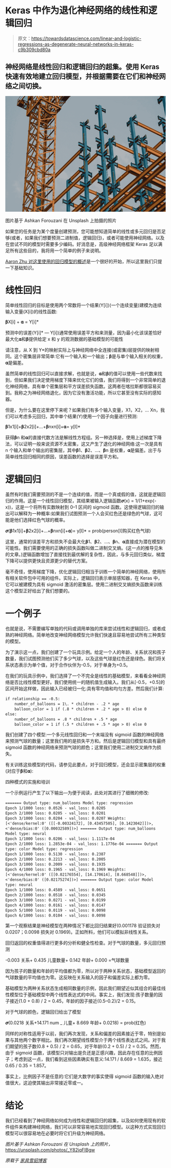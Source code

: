 # Keras 中作为退化神经网络的线性和逻辑回归

> 原文：<https://towardsdatascience.com/linear-and-logistic-regressions-as-degenerate-neural-networks-in-keras-c9b309cbd80a>

## 神经网络是线性回归和逻辑回归的超集。使用 Keras 快速有效地建立回归模型，并根据需要在它们和神经网络之间切换。

![](img/e251d6af152ce5f0fe0e33c19440bbaa.png)

图片基于 Ashkan Forouzani 在 Unsplash 上拍摄的照片

如果您的任务是为某个度量创建预测，您可能想知道简单的线性或多元回归是否足够(或者，如果我们想要预测二进制值，逻辑回归)，或者可能使用神经网络。以及在尝试不同的模型时需要多少编码。好消息是，高级神经网络框架 Keras 足以满足所有这些目的，我将用一个简单的例子来说明。

[Aaron Zhu 对这里使用的回归模型的概述](/linear-regression-vs-logistic-regression-ols-maximum-likelihood-estimation-gradient-descent-bcfac2c7b8e4)是一个很好的开始，所以这里我们只提一下基础知识。

# 线性回归

简单线性回归的目标是使用两个常数将一个结果(Y[i])(一个连续变量)建模为连续输入变量(X[i])的线性函数:

𝛃X[i] + 𝛂 = Y[i]*

预测中的误差(Y[i]* — Y[i])通常使用误差平方和来测量，因为最小化该误差恰好最大化𝛂和𝛃提供给定 x 和 y 的观测数据的基础模型的可能性

请注意，从 X 到 Y*的映射实际上与神经网络中全连接(或密集)层提供的映射相同。这个密集层非常简单:它有一个输入和一个输出；𝛃是与单个输入相关的权重，𝛂是偏差。

虽然简单的线性回归可以直接求解，也就是说，𝛂和𝛃的值可以使用一些代数来找到，但如果我们决定使用梯度下降来优化它们的值，我们将得到一个非常简单的退化神经网络，具有单个密集层和平方误差损失函数。这两者在喀拉斯都很容易买到。我称之为神经网络退化，因为它没有激活功能，所以它甚至没有实际的感知器。

但是，为什么要在这里停下来呢？如果我们有多个输入变量，X1，X2，… Xn，我们可以考虑多元回归，其中单个结果(Y)使用一个因子向量进行预测:

𝛃1x1[i]+𝛃2x2[i]+…+𝛃nxn[i]+𝛂= y[I]*

获得𝛃n 和𝛂的直接代数方法是解线性方程组。另一种选择是，使用上述梯度下降法，可以证明一般来说资源不太密集，这又产生了退化的神经网络:这一次是具有 n 个输入和单个输出的密集层，其中𝛃1、𝛃2、…、𝛃n 是权重，𝛂是偏差。出于与简单线性回归相同的原因，误差函数的选择是误差平方和。

# 逻辑回归

虽然有时我们需要预测的不是一个连续的值，而是一个真或假的值，这就是逻辑回归的作用。这是一个线性回归模型，其结果被输入逻辑函数𝝈(x) = 1/(1+exp(-x))，这是一个将所有实数映射到 0–1 区间的 sigmoid 函数。这使得逻辑回归的输出可以解释为一种概率:如果我们试图预测一个人会买红色还是绿色的气球，这可能是他们选择红色气球的概率。

𝝈(𝛃1x1[i]+𝛃2x2[i]+…+𝛃nxn[i]+𝛂)= y[I]* = prob(person[I]购买红色气球)

这里，通常的误差平方和损失不会最大化𝛃1、𝛃2、…、𝛃n、𝛂直接成为潜在模型的可能性。我们需要使用的正确的损失函数叫做二进制交叉熵。(这一点的推导见朱的文章。)逻辑函数增加了直接找到最优解的复杂性，因此，与多元回归类似，梯度下降可以提供更快且资源更少的替代方案。

毫不奇怪，使用梯度下降，优化逻辑回归相当于训练一个简单的神经网络，使用所有相关软件包中可用的组件。实际上，逻辑回归表示单层感知器，在 Keras 中，它可以被建模为具有 sigmoid 激活的密集层。使用二进制交叉熵损失函数来训练这个模型正好给出了我们想要的。

# 一个例子

也就是说，不需要编写单独的代码或调用单独的库来尝试线性和逻辑回归，或者成熟的神经网络。简单地改变神经网络模型允许我们快速且容易地尝试所有三种类型的模型。

为了演示这一点，我们创建了一个玩具示例。给定一个人的年龄、关系状况和孩子数量，我们试图预测他们买了多少气球，以及这些气球是红色还是绿色。我们将关系状态表示为单个值，对于合作伙伴为-0.5，对于单身为+0.5。

在我们的玩具示例中，我们选择了一个不完全是线性的基础模型，来看看全神经网络是否比线性模型更好。我们使用统一的随机值生成输入。我们从[-0.5，+0.5]的区间开始这样做，因此输入已经被归一化:具有零均值和均匀方差。然后我们计算:

```
if relationship == -0.5:
    number_of_balloons = 1\. * children - .2 * age
    balloon_color = 1 if (.8 * children + .2 * age > 0) else 0 
else:
    number_of_balloons = .8 * children + .5 * age
    balloon_color = 1 if (.5 * children + .5 * age > 0) else 0
```

我们创建了四个模型:一个多元线性回归和一个末端没有 sigmoid 函数的神经网络来预测气球的数量；这里我们用的是损失平方和。然后是逻辑回归模型和具有最终 sigmoid 函数的神经网络来预测气球的颜色；这里我们使用二进制交叉熵作为损失。

有关训练这些模型的代码，请参见此要点，对于回归模型，还会显示密集层的权重(对应于𝛃和𝛂):

四种模式的实施和培训

一个示例运行产生了以下输出—为便于阅读，此处对其进行了细微的修改:

```
======= Output type: num_balloons Model type: regression
Epoch 1/1000 loss: 0.0526 - val_loss: 0.0205
Epoch 2/1000 loss: 0.0205 - val_loss: 0.0201
Epoch 3/1000 loss: 0.0204 - val_loss: 0.0207 Weights: 
[<'dense/kernel:0' ([[-0.00324172], [0.43457505], [0.1423042]])>,
<'dense/bias:0' ([0.00032589])>] ======= Output type: num_balloons Model type: neural 
Epoch 1/1000 loss: 0.0206 - val_loss: 1.1117e-04 
Epoch 2/1000 loss: 1.2853e-04 - val_loss: 1.1776e-04 ======= Output type: color Model type: regression 
Epoch 1/1000 loss: 0.5130 - val_loss: 0.2387 
Epoch 2/1000 loss: 0.2213 - val_loss: 0.2005 
Epoch 3/1000 loss: 0.2009 - val_loss: 0.1935 
Epoch 4/1000 loss: 0.1965 - val_loss: 0.1969 Weights: 
[<'dense/kernel:0' ([[0.02176554], [14.170614], [8.668548]])>,
<'dense/bias:0' ([0.02175274])>] ======= Output type: color Model type: neural 
Epoch 1/1000 loss: 0.4589 - val_loss: 0.0651 
Epoch 2/1000 loss: 0.0518 - val_loss: 0.0345 
Epoch 3/1000 loss: 0.0271 - val_loss: 0.0199 
Epoch 4/1000 loss: 0.0161 - val_loss: 0.0147 
Epoch 5/1000 loss: 0.0119 - val_loss: 0.0098 
Epoch 6/1000 loss: 0.0104 - val_loss: 0.0098
```

第一个观察结果是神经模型在两种情况下都比回归结果好(0.001178 验证损失对 0.0207；0.0098 损失对 0.1969)。正如所料，他们可以模拟非线性关系。

回归返回的权重值得进行更多的分析和健全性检查。对于气球的数量，多元回归预测

-0.003 关系+ 0.435 儿童数量+ 0.142 年龄+ 0.000 =气球数量

因为孩子的数量和年龄的平均值都为零，所以对于两种关系状态，基础模型返回的气球数量的平均值也为零。这反映在关系输入的因子和偏差实际上都为零。

基础模型为两种关系状态生成相同数量的示例，因此我们期望近似其组合的最佳线性模型位于基础模型中两个线性表达式的中间。事实上，我们发现:孩子数量的因子接近(1.0 + 0.8) / 2 = 0.45，年龄的因子接近(0.5–0.2)/2 = 0.15。

对于气球的颜色，逻辑回归给出了模型

𝝈(0.0218 关系+14.171 num _ 儿童+ 8.669 年龄+ 0.0218) = prob(红色)

同样的对称性适用于以前，我们再次发现，关系和偏差的因素接近于零，特别是如果与其他两个数字相比。我们再次期望线性模型介于两个线性表达式之间。对于我们期望的孩子数(0.8 + 0.5) / 2 = 0.65，对于年龄(0.2 + 0.5) / 2 = 0.35。然而，由于 sigmoid 函数，该模型只对输出是负还是正感兴趣，因此存在任意的比例因子；考虑到这一点，我们看到这些因素确实有意义:14.171 / 8.669 = 1.635，接近 0.65 / 0.35 = 1.857。

事实上，比例因子不是任意的:它们是大数字的事实使得 sigmoid 函数的输入绝对值很大，这迫使其输出非常接近零或一。

# 结论

我们已经看到了神经网络如何成为线性和逻辑回归的超集，以及如何使用现有的软件组件来构建神经网络，我们可以非常容易地实现回归模型。以这种方式实现回归模型可以很容易地在必要时将它们升级为神经网络。

*图片基于 Ashkan Forouzani 在 Unsplash 上的照片，*<https://unsplash.com/photos/_Y82jqFIBgw>

**原载于* [*家具雪貂博客*](https://www.furnitureferret.com/blog/2022/05/19/linear-and-logistic-regressions-as-degenerate-neural-networks-in-keras/)*